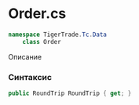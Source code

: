 
# Order.cs
```csharp
namespace TigerTrade.Tc.Data  
    class Order
```

Описание

### Синтаксис
```csharp
public RoundTrip RoundTrip { get; }
```
